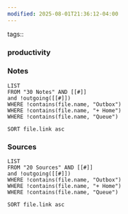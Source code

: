 ```yaml
---
modified: 2025-08-01T21:36:12-04:00
---
```

tags::

### productivity



### Notes
```dataview
LIST
FROM "30 Notes" AND [[#]]
and !outgoing([[#]])
WHERE !contains(file.name, "Outbox")
WHERE !contains(file.name, "+ Home")
WHERE !contains(file.name, "Queue")

SORT file.link asc
```

### Sources
```dataview
LIST
FROM "20 Sources" AND [[#]]
and !outgoing([[#]])
WHERE !contains(file.name, "Outbox")
WHERE !contains(file.name, "+ Home")
WHERE !contains(file.name, "Queue")

SORT file.link asc
```